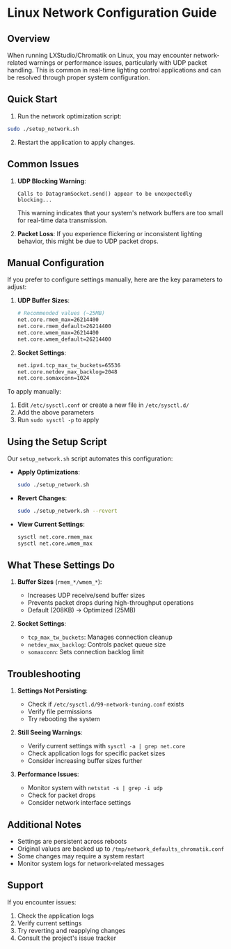 # Linux Network Configuration Guide

## Overview

When running LXStudio/Chromatik on Linux, you may encounter network-related warnings or performance issues, particularly with UDP packet handling. This is common in real-time lighting control applications and can be resolved through proper system configuration.

## Quick Start

1. Run the network optimization script:
```bash
sudo ./setup_network.sh
```

2. Restart the application to apply changes.

## Common Issues

1. **UDP Blocking Warning**:
   ```
   Calls to DatagramSocket.send() appear to be unexpectedly blocking...
   ```
   This warning indicates that your system's network buffers are too small for real-time data transmission.

2. **Packet Loss**: If you experience flickering or inconsistent lighting behavior, this might be due to UDP packet drops.

## Manual Configuration

If you prefer to configure settings manually, here are the key parameters to adjust:

1. **UDP Buffer Sizes**:
   ```bash
   # Recommended values (~25MB)
   net.core.rmem_max=26214400
   net.core.rmem_default=26214400
   net.core.wmem_max=26214400
   net.core.wmem_default=26214400
   ```

2. **Socket Settings**:
   ```bash
   net.ipv4.tcp_max_tw_buckets=65536
   net.core.netdev_max_backlog=2048
   net.core.somaxconn=1024
   ```

To apply manually:
1. Edit `/etc/sysctl.conf` or create a new file in `/etc/sysctl.d/`
2. Add the above parameters
3. Run `sudo sysctl -p` to apply

## Using the Setup Script

Our `setup_network.sh` script automates this configuration:

- **Apply Optimizations**:
  ```bash
  sudo ./setup_network.sh
  ```

- **Revert Changes**:
  ```bash
  sudo ./setup_network.sh --revert
  ```

- **View Current Settings**:
  ```bash
  sysctl net.core.rmem_max
  sysctl net.core.wmem_max
  ```

## What These Settings Do

1. **Buffer Sizes** (`rmem_*/wmem_*`):
   - Increases UDP receive/send buffer sizes
   - Prevents packet drops during high-throughput operations
   - Default (208KB) → Optimized (25MB)

2. **Socket Settings**:
   - `tcp_max_tw_buckets`: Manages connection cleanup
   - `netdev_max_backlog`: Controls packet queue size
   - `somaxconn`: Sets connection backlog limit

## Troubleshooting

1. **Settings Not Persisting**:
   - Check if `/etc/sysctl.d/99-network-tuning.conf` exists
   - Verify file permissions
   - Try rebooting the system

2. **Still Seeing Warnings**:
   - Verify current settings with `sysctl -a | grep net.core`
   - Check application logs for specific packet sizes
   - Consider increasing buffer sizes further

3. **Performance Issues**:
   - Monitor system with `netstat -s | grep -i udp`
   - Check for packet drops
   - Consider network interface settings

## Additional Notes

- Settings are persistent across reboots
- Original values are backed up to `/tmp/network_defaults_chromatik.conf`
- Some changes may require a system restart
- Monitor system logs for network-related messages

## Support

If you encounter issues:
1. Check the application logs
2. Verify current settings
3. Try reverting and reapplying changes
4. Consult the project's issue tracker 